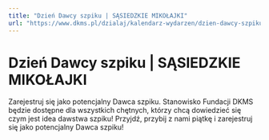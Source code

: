 ```yaml
---
title: "Dzień Dawcy szpiku | SĄSIEDZKIE MIKOŁAJKI"
url: "https://www.dkms.pl/dzialaj/kalendarz-wydarzen/dzien-dawcy-szpiku-sasiedzkie-mikolajki-mrowino-2024"
---
```


# Dzień Dawcy szpiku | SĄSIEDZKIE MIKOŁAJKI

Zarejestruj się jako potencjalny Dawca szpiku. Stanowisko Fundacji DKMS będzie dostępne dla wszystkich chętnych, którzy chcą dowiedzieć się czym jest idea dawstwa szpiku! Przyjdź, przybij z nami piątkę i zarejestruj się jako potencjalny Dawca szpiku!


